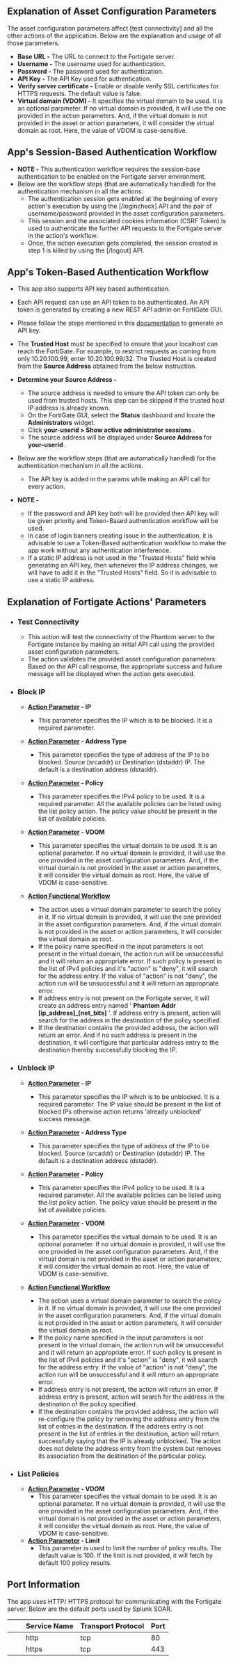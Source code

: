 [comment]: # " File: README.md"
[comment]: # "  Copyright (c) 2017-2024 Splunk Inc."
[comment]: # ""
[comment]: # "Licensed under the Apache License, Version 2.0 (the 'License');"
[comment]: # "you may not use this file except in compliance with the License."
[comment]: # "You may obtain a copy of the License at"
[comment]: # ""
[comment]: # "    http://www.apache.org/licenses/LICENSE-2.0"
[comment]: # ""
[comment]: # "Unless required by applicable law or agreed to in writing, software distributed under"
[comment]: # "the License is distributed on an 'AS IS' BASIS, WITHOUT WARRANTIES OR CONDITIONS OF ANY KIND,"
[comment]: # "either express or implied. See the License for the specific language governing permissions"
[comment]: # "and limitations under the License."
[comment]: # ""
## Explanation of Asset Configuration Parameters

The asset configuration parameters affect \[test connectivity\] and all the other actions of the
application. Below are the explanation and usage of all those parameters.

-   **Base URL -** The URL to connect to the Fortigate server.
-   **Username -** The username used for authentication.
-   **Password -** The password used for authentication.
-   **API Key -** The API Key used for authentication.
-   **Verify server certificate -** Enable or disable verify SSL certificates for HTTPS requests.
    The default value is false.
-   **Virtual domain (VDOM) -** It specifies the virtual domain to be used. It is an optional
    parameter. If no virtual domain is provided, it will use the one provided in the action
    parameters. And, if the virtual domain is not provided in the asset or action parameters, it
    will consider the virtual domain as root. Here, the value of VDOM is case-sensitive.

## App's Session-Based Authentication Workflow

-   **NOTE -** This authentication workflow requires the session-base authentication to be enabled
    on the Fortigate server environment.
-   Below are the workflow steps (that are automatically handled) for the authentication mechanism
    in all the actions.
    -   The authentication session gets enabled at the beginning of every action's execution by
        using the \[/logincheck\] API and the pair of username/password provided in the asset
        configuration parameters.
    -   This session and the associated cookies information (CSRF Token) is used to authenticate the
        further API requests to the Fortigate server in the action's workflow.
    -   Once, the action execution gets completed, the session created in step 1 is killed by using
        the \[/logout\] API.

## App's Token-Based Authentication Workflow

-   This app also supports API key based authentication.

-   Each API request can use an API token to be authenticated. An API token is generated by creating
    a new REST API admin on FortiGate GUI.

-   Please follow the steps mentioned in this
    [documentation](https://docs.fortinet.com/document/forticonverter/6.2.0/online-help/866905/connect-fortigate-device-via-api-token)
    to generate an API key.

-   The **Trusted Host** must be specified to ensure that your localhost can reach the FortiGate.
    For example, to restrict requests as coming from only 10.20.100.99, enter 10.20.100.99/32. The
    Trusted Host is created from the **Source Address** obtained from the below instruction.

-   **Determine your Source Address -**

      

    -   The source address is needed to ensure the API token can only be used from trusted hosts.
        This step can be skipped if the trusted host IP address is already known.
    -   On the FortiGate GUI, select the **Status** dashboard and locate the **Administrators**
        widget.
    -   Click **your-userid \> Show active administrator sessions** .
    -   The source address will be displayed under **Source Address** for **your-userid** .

-   Below are the workflow steps (that are automatically handled) for the authentication mechanism
    in all the actions.
    -   The API key is added in the params while making an API call for every action.

-   **NOTE -**
    -   If the password and API key both will be provided then API key will be given priority and
        Token-Based authentication workflow will be used.
    -   In case of login banners creating issue in the authentication, it is advisable to use a
        Token-Based authentication workflow to make the app work without any authentication
        interference.
    -   If a static IP address is not used in the "Trusted Hosts" field while generating an API key,
        then whenever the IP address changes, we will have to add it in the "Trusted Hosts" field.
        So it is advisable to use a static IP address.

## Explanation of Fortigate Actions' Parameters

-   ### Test Connectivity

    -   This action will test the connectivity of the Phantom server to the Fortigate instance by
        making an initial API call using the provided asset configuration parameters.
    -   The action validates the provided asset configuration parameters. Based on the API call
        response, the appropriate success and failure message will be displayed when the action gets
        executed.

-   ### Block IP

    -   **<u>Action Parameter</u> - IP**

        -   This parameter specifies the IP which is to be blocked. It is a required parameter.

    


    -   **<u>Action Parameter</u> - Address Type**

        -   This parameter specifies the type of address of the IP to be blocked. Source (srcaddr) or Destination (dstaddr) IP. The default is a destination address (dstaddr).
          



    -   **<u>Action Parameter</u> - Policy**

        -   This parameter specifies the IPv4 policy to be used. It is a required parameter. All the
            available policies can be listed using the list policy action. The policy value should
            be present in the list of available policies.

          
          

    -   **<u>Action Parameter</u> - VDOM**

        -   This parameter specifies the virtual domain to be used. It is an optional parameter. If
            no virtual domain is provided, it will use the one provided in the asset configuration
            parameters. And, if the virtual domain is not provided in the asset or action
            parameters, it will consider the virtual domain as root. Here, the value of VDOM is
            case-sensitive.

          
          

    -   **<u>Action Functional Workflow</u>**
        -   The action uses a virtual domain parameter to search the policy in it. If no virtual
            domain is provided, it will use the one provided in the asset configuration parameters.
            And, if the virtual domain is not provided in the asset or action parameters, it will
            consider the virtual domain as root.
        -   If the policy name specified in the input parameters is not present in the virtual
            domain, the action run will be unsuccessful and it will return an appropriate error. If
            such policy is present in the list of IPv4 policies and it's "action" is "deny", it will
            search for the address entry. If the value of "action" is not "deny", the action run
            will be unsuccessful and it will return an appropriate error.
        -   If address entry is not present on the Fortigate server, it will create an address entry
            named ' **Phantom Addr \[ip_address\]\_\[net_bits\]** '. If address entry is present,
            action will search for the address in the destination of the policy specified.
        -   If the destination contains the provided address, the action will return an error. And
            if no such address is present in the destination, it will configure that particular
            address entry to the destination thereby successfully blocking the IP.

-   ### Unblock IP

    -   **<u>Action Parameter</u> - IP**

        -   This parameter specifies the IP which is to be unblocked. It is a required parameter.
            The IP value should be present in the list of blocked IPs otherwise action returns
            'already unblocked' success message.
          
              

    
    -   **<u>Action Parameter</u> - Address Type**

        -   This parameter specifies the type of address of the IP to be blocked. Source (srcaddr) or Destination (dstaddr) IP. The default is a destination address (dstaddr).
          



    -   **<u>Action Parameter</u> - Policy**

        -   This parameter specifies the IPv4 policy to be used. It is a required parameter. All the
            available policies can be listed using the list policy action. The policy value should
            be present in the list of available policies.

          
          

    -   **<u>Action Parameter</u> - VDOM**

        -   This parameter specifies the virtual domain to be used. It is an optional parameter. If
            no virtual domain is provided, it will use the one provided in the asset configuration
            parameters. And, if the virtual domain is not provided in the asset or action
            parameters, it will consider the virtual domain as root. Here, the value of VDOM is
            case-sensitive.

          
          

    -   **<u>Action Functional Workflow</u>**
        -   The action uses a virtual domain parameter to search the policy in it. If no virtual
            domain is provided, it will use the one provided in the asset configuration parameters.
            And, if the virtual domain is not provided in the asset or action parameters, it will
            consider the virtual domain as root.
        -   If the policy name specified in the input parameters is not present in the virtual
            domain, the action run will be unsuccessful and it will return an appropriate error. If
            such policy is present in the list of IPv4 policies and it's "action" is "deny", it will
            search for the address entry. If the value of "action" is not "deny", the action run
            will be unsuccessful and it will return an appropriate error.
        -   If address entry is not present, the action will return an error. If address entry is
            present, action will search for the address in the destination of the policy specified.
        -   If the destination contains the provided address, the action will re-configure the
            policy by removing the address entry from the list of entries in the destination. If the
            address entry is not present in the list of entries in the destination, action will
            return successfully saying that the IP is already unblocked. The action does not delete
            the address entry from the system but removes its association from the destination of
            the particular policy.

-   ### List Policies

    -   **<u>Action Parameter</u> - VDOM**
        -   This parameter specifies the virtual domain to be used. It is an optional parameter. If
            no virtual domain is provided, it will use the one provided in the asset configuration
            parameters. And, if the virtual domain is not provided in the asset or action
            parameters, it will consider the virtual domain as root. Here, the value of VDOM is
            case-sensitive.
    -   **<u>Action Parameter</u> - Limit**
        -   This parameter is used to limit the number of policy results. The default value is 100.
            If the limit is not provided, it will fetch by default 100 policy results.

## Port Information

The app uses HTTP/ HTTPS protocol for communicating with the Fortigate server. Below are the default
ports used by Splunk SOAR.

|         Service Name | Transport Protocol | Port |
|----------------------|--------------------|------|
|         http         | tcp                | 80   |
|         https        | tcp                | 443  |
